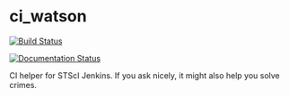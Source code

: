 # ci_watson

[![Build Status](https://ssbjenkins.stsci.edu/job/STScI/job/ci_watson/job/master/badge/icon)](https://ssbjenkins.stsci.edu/job/STScI/job/ci_watson/job/master/)

[![Documentation Status](https://readthedocs.org/projects/ci-watson/badge/?version=latest)](https://ci-watson.readthedocs.io/en/latest/?badge=latest)

CI helper for STScI Jenkins.
If you ask nicely, it might also help you solve crimes.
